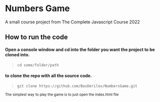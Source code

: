 # Numbers Game
A small course project from The Complete Javascript Course 2022

## How to run the code
#### Open a console window and cd into the folder you want the project to be cloned into.
>`cd some/folder/path` 

#### to clone the repo with all the source code. 
>`git clone https://github.com/BasDerilov/NumbersGame.git`

<sub>The simplest way to play the game is to just open the index.html file</sub>

